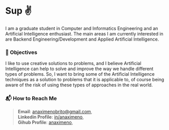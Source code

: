 # Sup :v:

I am a graduate student in Computer and Informatics Engineering and an Artificial Intelligence enthusiast. The main areas I am currently interested in are Backend Engineering/Development and Applied Artificial Intelligence.

### :star2: Objectives

I like to use creative solutions to problems, and I believe Artificial Intelligence can help to solve and improve the way we handle different types of problems. So, I want to bring some of the Artificial Intelligence techniques as a solution to problems that it is applicable to, of course being aware of the risk of using these types of approaches in the real world.

<!-- ### :eye_speech_bubble: Visions --> <!-- TODO: finish that-->

### :mailbox_with_mail: How to Reach Me

> **Email**: [anaximenobrito@gmail.com](mailto:anaximenobrito@gmail.com),  
> **Linkedin Profile**: [in/anaximeno](https://www.linkedin.com/in/anaximeno/?originalSubdomain=cv),  
> **Gihub Profile**: [anaximeno](https://github.com/anaximeno),
